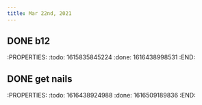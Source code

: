 ```yaml
---
title: Mar 22nd, 2021
---
```


## DONE b12
:PROPERTIES:
:todo: 1615835845224
:done: 1616438998531
:END:
## DONE get nails
:PROPERTIES:
:todo: 1616438924988
:done: 1616509189836
:END:
